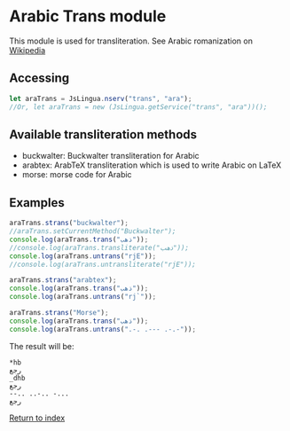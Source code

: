 # Arabic Trans module

This module is used for transliteration.
See Arabic romanization on [Wikipedia](https://en.wikipedia.org/wiki/Romanization_of_Arabic)

## Accessing

```javascript
let araTrans = JsLingua.nserv("trans", "ara");
//Or, let araTrans = new (JsLingua.getService("trans", "ara"))();
```

## Available transliteration methods

- buckwalter: Buckwalter transliteration for Arabic
- arabtex: ArabTeX transliteration which is used to write Arabic on LaTeX
- morse: morse code for Arabic

## Examples

```javascript
araTrans.strans("buckwalter");
//araTrans.setCurrentMethod("Buckwalter");
console.log(araTrans.trans("ذهب"));
//console.log(araTrans.transliterate("ذهب"));
console.log(araTrans.untrans("rjE"));
//console.log(araTrans.untransliterate("rjE"));

araTrans.strans("arabtex");
console.log(araTrans.trans("ذهب"));
console.log(araTrans.untrans("rj`"));

araTrans.strans("Morse");
console.log(araTrans.trans("ذهب"));
console.log(araTrans.untrans(".-. .--- .-.-"));

```

The result will be:

```
*hb
رجع
_dhb
رجع
--.. ..-.. -...
رجع
```

[Return to index](./index.md)
